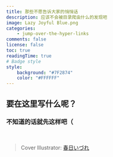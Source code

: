 ```yaml
---
title: 那些不愿告诉大家的悄悄话
description: 应该不会被目录爬虫什么的发现吧
image: Lazy Joyful Blue.png
categories:
    - jump-over-the-hyper-links
comments: false
license: false
toc: true
readingTime: true
# Badge style
style:
    background: "#7F2874"
    color: "#FFFFFF"
---
```


## 要在这里写什么呢？

### 不知道的话就先这样吧（

<br>

> Cover Illustrator: [春日いづれ](https://www.pixiv.net/users/755446 "Pixiv")

